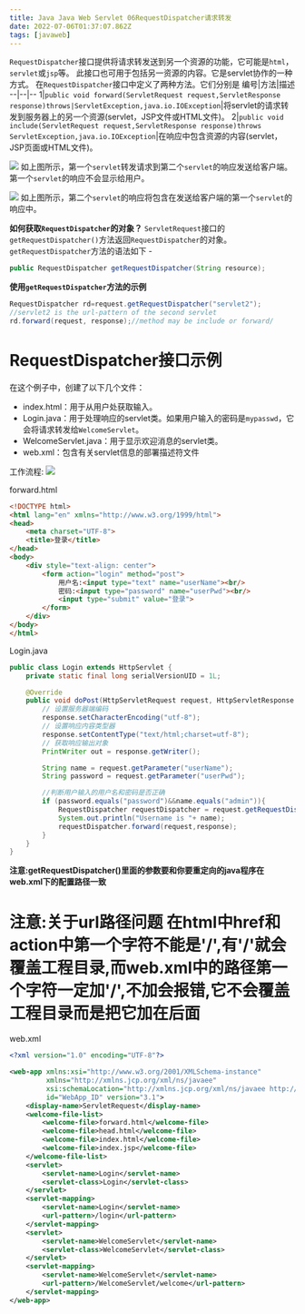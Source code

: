 ```yaml
---
title: Java Java Web Servlet 06RequestDispatcher请求转发
date: 2022-07-06T01:37:07.862Z
tags: [javaweb]
---
```

`RequestDispatcher`接口提供将请求转发送到另一个资源的功能，它可能是`html`，`servlet`或`jsp`等。 此接口也可用于包括另一资源的内容。它是servlet协作的一种方式。
在`RequestDispatcher`接口中定义了两种方法。它们分别是
编号|方法|描述
--|--|--
1|`public void forward(ServletRequest request,ServletResponse response)throws|ServletException,java.io.IOException`|将servlet的请求转发到服务器上的另一个资源(servlet，JSP文件或HTML文件)。
2|`public void include(ServletRequest request,ServletResponse response)throws ServletException,java.io.IOException`|在响应中包含资源的内容(servlet，JSP页面或HTML文件)。

![](../../../images/请求转发forward.jpg)
如上图所示，第一个`servlet`转发请求到第二个`servlet`的响应发送给客户端。 第一个`servlet`的响应不会显示给用户。

![](../../../images/请求转发include.jpg)
如上图所示，第二个`servlet`的响应将包含在发送给客户端的第一个`servlet`的响应中。


**如何获取`RequestDispatcher`的对象？**
`ServletRequest`接口的`getRequestDispatcher()`方法返回`RequestDispatcher`的对象。
`getRequestDispatcher`方法的语法如下 -
~~~java
public RequestDispatcher getRequestDispatcher(String resource);
~~~
**使用`getRequestDispatcher`方法的示例**
~~~java
RequestDispatcher rd=request.getRequestDispatcher("servlet2");  
//servlet2 is the url-pattern of the second servlet  
rd.forward(request, response);//method may be include or forward/
~~~

# RequestDispatcher接口示例

在这个例子中，创建了以下几个文件：

* index.html：用于从用户处获取输入。
* Login.java：用于处理响应的servlet类。如果用户输入的密码是`mypasswd`，它会将请求转发给`WelcomeServlet`。
* WelcomeServlet.java：用于显示欢迎消息的servlet类。
* web.xml：包含有关servlet信息的部署描述符文件

工作流程:
![](../../../images/RequestDispatcher接口示例.jpg)

forward.html
~~~html
<!DOCTYPE html>
<html lang="en" xmlns="http://www.w3.org/1999/html">
<head>
    <meta charset="UTF-8">
    <title>登录</title>
</head>
<body>
    <div style="text-align: center">
        <form action="login" method="post">
            用户名:<input type="text" name="userName"><br/>
            密码:<input type="password" name="userPwd"><br/>
            <input type="submit" value="登录">
        </form>
    </div>
</body>
</html>
~~~
Login.java
~~~java
public class Login extends HttpServlet {
    private static final long serialVersionUID = 1L;

    @Override
    public void doPost(HttpServletRequest request, HttpServletResponse response) throws IOException, ServletException {
        // 设置服务器端编码
        response.setCharacterEncoding("utf-8");
        // 设置响应内容类型器
        response.setContentType("text/html;charset=utf-8");
        // 获取响应输出对象
        PrintWriter out = response.getWriter();

        String name = request.getParameter("userName");
        String password = request.getParameter("userPwd");

        //判断用户输入的用户名和密码是否正确
        if (password.equals("password")&&name.equals("admin")){
            RequestDispatcher requestDispatcher = request.getRequestDispatcher("WelcomeServlet/welcome");
            System.out.println("Username is "+ name);
            requestDispatcher.forward(request,response);
        }
    }
}
~~~
**注意:getRequestDispatcher()里面的参数要和你要重定向的java程序在web.xml下的配置路径一致**

# **注意:关于url路径问题 在html中href和action中第一个字符不能是'/',有'/'就会覆盖工程目录,而web.xml中的路径第一个字符一定加'/',不加会报错,它不会覆盖工程目录而是把它加在后面**

web.xml
~~~xml
<?xml version="1.0" encoding="UTF-8"?>

<web-app xmlns:xsi="http://www.w3.org/2001/XMLSchema-instance"
         xmlns="http://xmlns.jcp.org/xml/ns/javaee"
         xsi:schemaLocation="http://xmlns.jcp.org/xml/ns/javaee http://xmlns.jcp.org/xml/ns/javaee/web-app_3_1.xsd"
         id="WebApp_ID" version="3.1">
    <display-name>ServletRequest</display-name>
    <welcome-file-list>
        <welcome-file>forward.html</welcome-file>
        <welcome-file>head.html</welcome-file>
        <welcome-file>index.html</welcome-file>
        <welcome-file>index.jsp</welcome-file>
    </welcome-file-list>
    <servlet>
        <servlet-name>Login</servlet-name>
        <servlet-class>Login</servlet-class>
    </servlet>
    <servlet-mapping>
        <servlet-name>Login</servlet-name>
        <url-pattern>/login</url-pattern>
    </servlet-mapping>
    <servlet>
        <servlet-name>WelcomeServlet</servlet-name>
        <servlet-class>WelcomeServlet</servlet-class>
    </servlet>
    <servlet-mapping>
        <servlet-name>WelcomeServlet</servlet-name>
        <url-pattern>/WelcomeServlet/welcome</url-pattern>
    </servlet-mapping>
</web-app>
~~~

